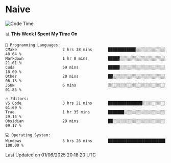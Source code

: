 # Naive
<!-- ## 日拱一卒，功不唐捐 -->
<!-- [![GitHub Streak](https://streak-stats.demolab.com/?user=XiaoXKKK)](https://git.io/streak-stats) -->
<!--START_SECTION:waka-->
![Code Time](http://img.shields.io/badge/Code%20Time-388%20hrs%2028%20mins-blue)

📊 **This Week I Spent My Time On** 

```text
💬 Programming Languages: 
CMake                    2 hrs 38 mins       ████████████░░░░░░░░░░░░░   48.64 % 
Markdown                 1 hr 8 mins         █████░░░░░░░░░░░░░░░░░░░░   21.01 % 
Cuda                     59 mins             █████░░░░░░░░░░░░░░░░░░░░   18.09 % 
Other                    20 mins             ██░░░░░░░░░░░░░░░░░░░░░░░   06.13 % 
JSON                     6 mins              ░░░░░░░░░░░░░░░░░░░░░░░░░   01.85 % 

🔥 Editors: 
VS Code                  3 hrs 21 mins       ███████████████░░░░░░░░░░   61.69 % 
Trae                     1 hr 35 mins        ███████░░░░░░░░░░░░░░░░░░   29.15 % 
Obsidian                 29 mins             ██░░░░░░░░░░░░░░░░░░░░░░░   09.17 % 

💻 Operating System: 
Windows                  5 hrs 26 mins       █████████████████████████   100.00 % 
```


 Last Updated on 01/06/2025 20:18:20 UTC
<!--END_SECTION:waka-->
